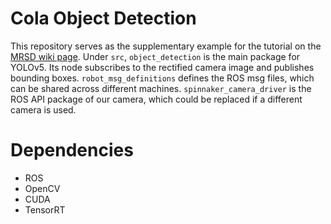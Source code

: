 # Cola Object Detection

This repository serves as the supplementary example for the tutorial on the [MRSD wiki page](https://roboticsknowledgebase.com/wiki/sensing/yolov5-tensort/). Under `src`, `object_detection` is the main package for YOLOv5. Its node subscribes to the rectified camera image and publishes bounding boxes. `robot_msg_definitions` defines the ROS msg files, which can be shared across different machines. `spinnaker_camera_driver` is the ROS API package of our camera, which could be replaced if a different camera is used.

# Dependencies

- ROS
- OpenCV
- CUDA
- TensorRT
